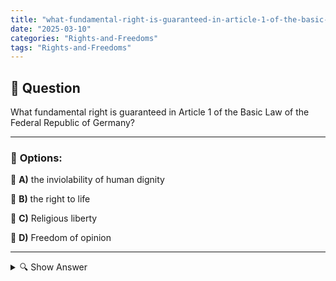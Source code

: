 ```yaml
---
title: "what-fundamental-right-is-guaranteed-in-article-1-of-the-basic-law-of-the-federal-republic-of-german"
date: "2025-03-10"
categories: "Rights-and-Freedoms"
tags: "Rights-and-Freedoms"
---
```


## 📌 **Question**

What fundamental right is guaranteed in Article 1 of the Basic Law of the Federal Republic of Germany?



---

### 📝 **Options:**

🔘 **A)** the inviolability of human dignity

🔘 **B)** the right to life

🔘 **C)** Religious liberty

🔘 **D)** Freedom of opinion

---

<details>
  <summary>🔍 Show Answer</summary>

  <p>
💡  <b>Correct Answer:</b>  a
  </p>
  <p>
    📖<b>Explanation:</b>
    The Basic Law of the Federal Republic of Germany is the constitution of the country and contains the fundamental rights and principles. Article 1 is the first and most important article, as it guarantees the inviolability of human dignity. This provision ensures that every human being must be treated with dignity and that state authority must respect and protect the dignity of the individual. Article 1 forms the basis for all other fundamental rights and shapes the entire legal and social structure of Germany.
  </p>
</details>

